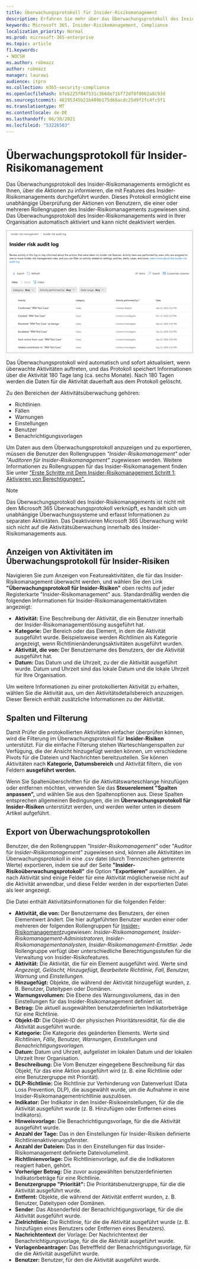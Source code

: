 ```yaml
---
title: Überwachungsprotokoll für Insider-Risikomanagement
description: Erfahren Sie mehr über das Überwachungsprotokoll des Insider-Risikomanagements in Microsoft 365
keywords: Microsoft 365, Insider-Risikomanagement, Compliance
localization_priority: Normal
ms.prod: microsoft-365-enterprise
ms.topic: article
f1.keywords:
- NOCSH
ms.author: robmazz
author: robmazz
manager: laurawi
audience: itpro
ms.collection: m365-security-compliance
ms.openlocfilehash: b7eb225f04f531c3b6de71bf72df0f8062a8c93d
ms.sourcegitcommit: 48195345b21b409b175d68acdc25d9f2fc4fc5f1
ms.translationtype: MT
ms.contentlocale: de-DE
ms.lasthandoff: 06/30/2021
ms.locfileid: "53226503"
---
```

# <a name="insider-risk-management-audit-log"></a>Überwachungsprotokoll für Insider-Risikomanagement

Das Überwachungsprotokoll des Insider-Risikomanagements ermöglicht es Ihnen, über die Aktionen zu informieren, die mit Features des Insider-Risikomanagements durchgeführt wurden. Dieses Protokoll ermöglicht eine unabhängige Überprüfung der Aktionen von Benutzern, die einer oder mehreren Rollengruppen des Insider-Risikomanagements zugewiesen sind. Das Überwachungsprotokoll des Insider-Risikomanagements wird in Ihrer Organisation automatisch aktiviert und kann nicht deaktiviert werden.

![Überwachungsprotokoll für Insider-Risikomanagement](../media/insider-risk-audit-log.png)

Das Überwachungsprotokoll wird automatisch und sofort aktualisiert, wenn überwachte Aktivitäten auftreten, und das Protokoll speichert Informationen über die Aktivität 180 Tage lang (ca. sechs Monate). Nach 180 Tagen werden die Daten für die Aktivität dauerhaft aus dem Protokoll gelöscht.

Zu den Bereichen der Aktivitätsüberwachung gehören:

- Richtlinien
- Fällen
- Warnungen
- Einstellungen
- Benutzer
- Benachrichtigungsvorlagen

Um Daten aus dem Überwachungsprotokoll anzuzeigen und zu exportieren, müssen die Benutzer den Rollengruppen *"Insider-Risikomanagement"* oder *"Auditoren für Insider-Risikomanagement"* zugewiesen werden. Weitere Informationen zu Rollengruppen für das Insider-Risikomanagement finden Sie unter ["Erste Schritte mit Dem Insider-Risikomanagement Schritt 1: Aktivieren von Berechtigungen".](insider-risk-management-configure.md#step-1-enable-permissions-for-insider-risk-management)

> [!NOTE]
> Das Überwachungsprotokoll des Insider-Risikomanagements ist nicht mit dem Microsoft 365 Überwachungsprotokoll verknüpft, es handelt sich um unabhängige Überwachungssysteme und erfasst Informationen zu separaten Aktivitäten. Das Deaktivieren Microsoft 365 Überwachung wirkt sich nicht auf die Aktivitätsüberwachung innerhalb des Insider-Risikomanagements aus.

## <a name="view-activity-in-the-insider-risk-audit-log"></a>Anzeigen von Aktivitäten im Überwachungsprotokoll für Insider-Risiken

Navigieren Sie zum Anzeigen von Featureaktivitäten, die für das Insider-Risikomanagement überwacht werden, und wählen Sie den Link **"Überwachungsprotokoll für Insider-Risiken"** oben rechts auf jeder Registerkarte "Insider-Risikomanagement" aus. Standardmäßig werden die folgenden Informationen für Insider-Risikomanagementaktivitäten angezeigt:

- **Aktivität:** Eine Beschreibung der Aktivität, die ein Benutzer innerhalb der Insider-Risikomanagementlösung ausgeführt hat.
- **Kategorie:** Der Bereich oder das Element, in dem die Aktivität ausgeführt wurde. Beispielsweise werden *Richtlinien* als Kategorie angezeigt, wenn Richtlinienänderungsaktivitäten ausgeführt wurden.
- **Aktivität, die von:** Der Benutzername des Benutzers, der die Aktivität ausgeführt hat.
- **Datum:** Das Datum und die Uhrzeit, zu der die Aktivität ausgeführt wurde. Datum und Uhrzeit sind das lokale Datum und die lokale Uhrzeit für Ihre Organisation.

Um weitere Informationen zu einer protokollierten Aktivität zu erhalten, wählen Sie die Aktivität aus, um den Aktivitätsdetailsbereich anzuzeigen. Dieser Bereich enthält zusätzliche Informationen zu der Aktivität.

## <a name="columns-and-filtering"></a>Spalten und Filterung

Damit Prüfer die protokollierten Aktivitäten einfacher überprüfen können, wird die Filterung im Überwachungsprotokoll für **Insider-Risiken** unterstützt. Für die einfache Filterung stehen Warteschlangenspalten zur Verfügung, die der Ansicht hinzugefügt werden können, um verschiedene Pivots für die Dateien und Nachrichten bereitzustellen. Sie können Aktivitäten nach **Kategorie, Datumsbereich** und Aktivität filtern, die von Feldern **ausgeführt werden.**

Wenn Sie Spaltenüberschriften für die Aktivitätswarteschlange hinzufügen oder entfernen möchten, verwenden Sie das **Steuerelement "Spalten anpassen",** und wählen Sie aus den Spaltenoptionen aus. Diese Spalten entsprechen allgemeinen Bedingungen, die im **Überwachungsprotokoll für Insider-Risiken** unterstützt werden, und werden weiter unten in diesem Artikel aufgeführt.

## <a name="audit-log-export"></a>Export von Überwachungsprotokollen

Benutzer, die den Rollengruppen *"Insider-Risikomanagement"* oder "Auditor für *Insider-Risikomanagement"* zugewiesen sind, können alle Aktivitäten im Überwachungsprotokoll in eine .csv datei (durch Trennzeichen getrennte Werte) exportieren, indem sie auf der Seite **"Insider-Risikoüberwachungsprotokoll"** die Option **"Exportieren"** auswählen. Je nach Aktivität sind einige Felder für eine Aktivität möglicherweise nicht auf die Aktivität anwendbar, und diese Felder werden in der exportierten Datei als leer angezeigt.

Die Datei enthält Aktivitätsinformationen für die folgenden Felder:

- **Aktivität, die von:** Der Benutzername des Benutzers, der einen Elementwert ändert. Die hier aufgeführten Benutzer wurden einer oder mehreren der folgenden Rollengruppen für [Insider-Risikomanagement](insider-risk-management-configure.md#step-1-enable-permissions-for-insider-risk-management)zugewiesen: *Insider-Risikomanagement,* *Insider-Risikomanagement-Administratoren,* *Insider-Risikomanagementanalysten,* *Insider-Risikomanagement-Ermittler.* Jede Rollengruppe verfügt über unterschiedliche Berechtigungsstufen für die Verwaltung von Insider-Risikofeatures.
- **Aktivität:** Die Aktivität, die für ein Element ausgeführt wird. Werte sind *Angezeigt, Gelöscht, Hinzugefügt, Bearbeitete Richtlinie, Fall, Benutzer, Warnung* und *Einstellungen.*
- **Hinzugefügt:** Objekte, die während der Aktivität hinzugefügt wurden, z. B. Benutzer, Dateitypen oder Domänen.
- **Warnungsvolumen:** Die Ebene des Warnungsvolumens, das in den Einstellungen für das Insider-Risikomanagement definiert ist.
- **Betrag:** Die aktuell ausgewählten benutzerdefinierten Indikatorbeträge für eine Richtlinie.
- **Objekt-ID:** Die Objekt-ID der physischen Prioritätsresidität, für die die Aktivität ausgeführt wurde.
- **Kategorie:** Die Kategorie des geänderten Elements. Werte sind *Richtlinien, Fälle, Benutzer, Warnungen, Einstellungen* und *Benachrichtigungsvorlagen.*
- **Datum:** Datum und Uhrzeit, aufgelistet im lokalen Datum und der lokalen Uhrzeit Ihrer Organisation.
- **Beschreibung:** Die Vom Benutzer eingegebene Beschreibung für das Objekt, für das eine Aktion ausgeführt wird (z. B. eine Richtlinie oder eine Benutzergruppe mit Priorität).
- **DLP-Richtlinie:** Die Richtlinie zur Verhinderung von Datenverlust (Data Loss Prevention, DLP), die ausgewählt wurde, um die Aufnahme in eine Insider-Risikomanagementrichtlinie auszulösen.
- **Indikator:** Der Indikator in den Insider-Risikoeinstellungen, für die die Aktivität ausgeführt wurde (z. B. Hinzufügen oder Entfernen eines Indikators).
- **Hinweisvorlage:** Die Benachrichtigungsvorlage, für die die Aktivität ausgeführt wurde.
- **Anzahl der Tage:** Das in den Einstellungen für Insider-Risiken definierte Richtlinienaktivierungsfenster.
- **Anzahl der Dateien:** Das in den Einstellungen für das Insider-Risikomanagement definierte Dateivolumelimit.
- **Richtlinienvorlage:** Die Richtlinienvorlage, auf die die Indikatoren reagiert haben, gehört.
- **Vorheriger Betrag:** Die zuvor ausgewählten benutzerdefinierten Indikatorbeträge für eine Richtlinie.
- **Benutzergruppe "Priorität":** Die Prioritätsbenutzergruppe, für die die Aktivität ausgeführt wurde.
- **Entfernt:** Objekte, die während der Aktivität entfernt wurden, z. B. Benutzer, Dateitypen oder Domänen.
- **Sender**: Das Absenderfeld der Benachrichtigungsvorlage, für die die Aktivität ausgeführt wurde.
- **Zielrichtlinie:** Die Richtlinie, für die die Aktivität ausgeführt wurde (z. B. hinzufügen eines Benutzers oder Entfernen eines Benutzers).
- **Nachrichtentext** der Vorlage: Der Nachrichtentext der Benachrichtigungsvorlage, für die die Aktivität ausgeführt wurde.
- **Vorlagenbeantrager:** Das Betrefffeld der Benachrichtigungsvorlage, für die die Aktivität ausgeführt wurde.
- **Benutzer:** Benutzer, für den die Aktivität ausgeführt wurde.
